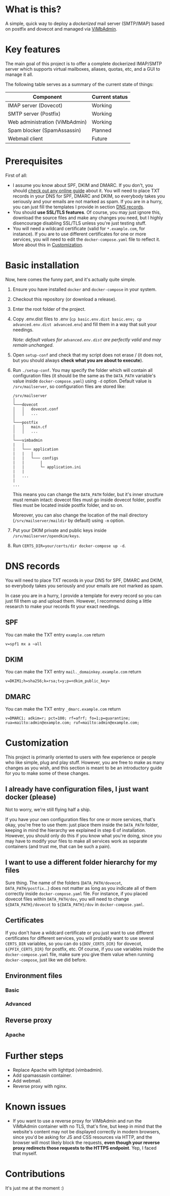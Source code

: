 # What is this?

A simple, quick way to deploy a *dockerized* mail server (SMTP/IMAP) based on postfix and dovecot and managed via [ViMbAdmin](https://www.vimbadmin.net/).

# Key features

The main goal of this project is to offer a complete dockerized IMAP/SMTP server which supports virtual mailboxes, aliases, quotas, etc, and a GUI to manage it all.

The following table serves as a summary of the current state of things:

| Component | Current status |
|-|-|
| IMAP server (Dovecot) | Working |
| SMTP server (Postfix) | Working |
| Web administration (ViMbAdmin) | Working |
| Spam blocker (SpamAssassin) | Planned |
| Webmail client | Future |

# Prerequisites

First of all:

- I assume you know about SPF, DKIM and DMARC. If you don't, you should [check out any online guide](https://www.esecurityplanet.com/applications/how-to-set-up-and-implement-dmarc-email-security/) about it. You will need to place TXT records in your DNS for SPF, DMARC and DKIM, so everybody takes you seriously and your emails are not marked as spam. If you are in a hurry, you can just fill the templates I provide in section [DNS records](#DNS-records).
- You should **use SSL/TLS features**. Of course, you may just ignore this, download the source files and make any changes you need, but I highly disencourage disabling SSL/TLS unless you're just testing stuff.
- You will need a wildcard certificate (valid for `*.example.com`, for instance). If you are to use different certificates for one or more services, you will need to edit the `docker-compose.yaml` file to reflect it. More about this in [Customization](#customization).

# Basic installation

Now, here comes the funny part, and it's actually quite simple.

1. Ensure you have installed `docker` and `docker-compose` in your system.
2. Checkout this repository (or download a release).
3. Enter the root folder of the project.
4. Copy .env.dist files to .env (`cp basic.env.dist basic.env; cp advanced.env.dist advanced.env`) and fill them in a way that suit your needings. 

    *Note: default values for `advanced.env.dist` are perfectly valid and may remain unchanged*.
5. Open `setup-conf` and check that my script does not erase / (it does not, but you should always **check what you are about to execute**).
6. Run `./setup-conf`. You may specify the folder which will contain all configuration files (it should be the same as the `DATA_PATH` variable's value inside `docker-compose.yaml`) using `-d` option. Default value is `/srv/mailserver`, so configuration files are stored like:
    ```
    /srv/mailserver
    │
    └───dovecot
    │   │   dovecot.conf
    │   │   ...
    │   
    └───postfix
    │   │   main.cf
    │   │   ...
    |
    └───vimbadmin
    |   |
    |   └─── application
    |   |   |
    |   |   └─── configs
    |   |       |
    |   |       └─ application.ini
    |   |
    |   ...
    |
    ...
    ```
    This means you can change the `DATA_PATH` folder, but it's inner structure must remain intact: dovecot files must go inside dovecot folder, postfix files must be located inside postfix folder, and so on.

    Moreover, you can also change the location of the mail directory (`/srv/mailserver/maildir` by default) using `-m` option.

7. Put your DKIM private and public keys inside `/srv/mailserver/opendkim/keys`.
8. Run `CERTS_DIR=your/certs/dir docker-compose up -d`.

# DNS records

You will need to place TXT records in your DNS for SPF, DMARC and DKIM, so everybody takes you seriously and your emails are not marked as spam. 

In case you are in a hurry, I provide a template for every record so you can just fill them up and upload them. However, I recommend doing a little research to make your records fit your exact needings.

## SPF

You can make the TXT entry `example.com` return

```
v=spf1 mx a ~all
```

## DKIM

You can make the TXT entry `mail._domainkey.example.com` return

```
v=DKIM1;h=sha256;k=rsa;t=y;p=<dkim_public_key>
```

## DMARC

You can make the TXT entry `_dmarc.example.com` return

```
v=DMARC1; adkim=r; pct=100; rf=afrf; fo=1;p=quarantine; rua=mailto:admin@example.com; ruf=mailto:admin@example.com;
```
# Customization

This project is primarily oriented to users with few experience or people who like simple, plug and play stuff. However, you are free to make as many changes as you wish, and this section is meant to be an introductory guide for you to make some of these changes.

## I already have configuration files, I just want docker (please)

Not to worry, we're still flying half a ship.

If you have your own configuration files for one or more services, that's okay, you're free to use them: just place them inside the `DATA_PATH` folder, keeping in mind the hierarchy we explained in step 6 of installation. However, you should only do this if you know what you're doing, since you may have to modify your files to make all services work as separate containers (and trust me, that can be such a pain).

## I want to use a different folder hierarchy for my files

Sure thing. The name of the folders (`DATA_PATH/dovecot`, `DATA_PATH/postfix`...) does not matter as long as you indicate all of them correctly inside `docker-compose.yaml` file. For instance, if you placed dovecot files within `DATA_PATH/dov`, you will need to change `${DATA_PATH}/dovecot` to `${DATA_PATH}/dov` in `docker-compose.yaml`. 

## Certificates

If you don't have a wildcard certificate or you just want to use different certificates for different services, you will probably want to use several `CERTS_DIR` variables, so you can do `${DOV_CERTS_DIR}` for dovecot, `${PFIX_CERTS_DIR}` for postfix, etc. Of course, if you use variables inside the `docker-compose.yaml` file, make sure you give them value when running `docker-compose`, just like we did before.

## Environment files

### Basic

### Advanced

## Reverse proxy

### Apache

# Further steps

- Replace Apache with lighttpd (vimbadmin).
- Add spamassasin container.
- Add webmail.
- Reverse proxy with nginx.

# Known issues

- If you want to use a reverse proxy for ViMbAdmin and run the ViMbAdmin container with no TLS, that's fine, but keep in mind that the website's content may not be displayed correctly in modern browsers, since you'd be asking for JS and CSS resources via HTTP, and the browser will most likely block the requests, **even though your reverse proxy redirects those requests to the HTTPS endpoint**. Yep, I faced that myself.

# Contributions

It's just me at the moment :)
